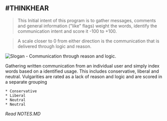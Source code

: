 #THINKHEAR
----
> This Initial intent of this program is to gather messages,
comments and general information ("like" flags) weight the words, identify the
communication intent and score it -100 to +100.

> A scale closer to 0 from either direction is the
communication that is delivered through logic and reason.

![Slogan - Communication through reason and logic](http://thinkhear.com/images/slogan-sm.png).

Gathering written communication from an individual user and simply index words
 based on a identified usage.  This includes conservative, liberal and neutral.
 Vulgarities are rated as a lack of reason and logic and are scored in a
 separate grouping

    * Conservative
    * Liberal
    * Neutral
    * Neutral

*Read NOTES.MD*
